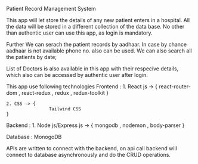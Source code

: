 Patient Record Management System

This app will let store the details of any new patient enters in a hospital.
All the data will be stored in a different collection of the data base.
No other than authentic user can use this app, as login is mandatory.

Further We can serach the patient records by aadhaar.
In case by chance aadhaar is not available phone no. also can be used.
We can also search all the patients by date;

List of Doctors is also available in this app with their respecive details,
which also can be accessed by authentic user after login.

This app use following technologies
Frontend :
    1. React js -> {
                    react-router-dom ,
                    react-redux ,
                    redux ,
                    redux-toolkit
    }

    2. CSS -> {
                    Tailwind CSS
    }

Backend : 
    1. Node js/Express js -> {
                    mongodb ,
                    nodemon ,
                    body-parser
    }

Database : MonogoDB

APIs are written to connect with the backend, on api call backend will connect to database asynchronously and do the CRUD operations.
